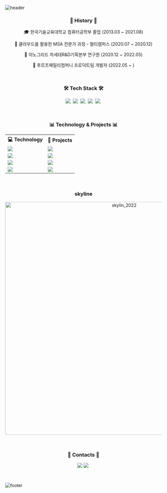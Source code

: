 ![header](https://capsule-render.vercel.app/api?type=waving&color=timeGradient&height=230&section=header&text=souvenir's&desc=github%20profile&fontSize=80&animation=fadeIn&fontAlign=70&fontAlignY=30&descSize=30&descAlign=80&descAlignY=50)
<br/>

<h3 align="center"> 🧵 History 🧵  </h3>
<p align="center">
    🎓 한국기술교육대학교 컴퓨터공학부 졸업 (2013.03 ~ 2021.08)
</p>
<p align="center">
    📗 클라우드를 활용한 MSA 전문가 과정 - 멀티캠퍼스 (2020.07 ~ 2020.12)
</p>
<p align="center">
    💼 이노그리드 차세대R&D기획본부 연구원 (2020.12 ~ 2022.05)
</p>
<p align="center">
    💼 후르츠패밀리컴퍼니 프로덕트팀 개발자 (2022.05 ~ )
</p>
<br/>

<h3 align="center">🛠 Tech Stack 🛠</h3>
<p align="center">
  <img src="https://img.shields.io/badge/React-61DAFB?style=flat-square&logo=react&logoColor=white"/></a>&nbsp 
  <img src="https://img.shields.io/badge/ReactNative-0088cc?style=flat-square&logo=react&logoColor=white"/></a>&nbsp 
  <img src="https://img.shields.io/badge/Javascript-fcd12a?style=flat-square&logo=javascript&logoColor=white"/></a>&nbsp 
  <img src="https://img.shields.io/badge/HTML-e34f26?style=flat-square&logo=html5&logoColor=white"/></a>&nbsp 
  <img src="https://img.shields.io/badge/CSS-1572B6?style=flat-square&logo=css3&logoColor=white"/></a>&nbsp 
</p>
<br>

<h3 align="center">📊 Technology & Projects 📊</h3>
<center>
<table align="center">
    <tbody>
        <tr>
	    	<th>💻 Technology</th>
    	    <th>🚀 Projects</th>
        </tr>
        <tr>
        	<td>
                <img src="https://img.shields.io/badge/React-61DAFB?style=flat-square&logo=react&logoColor=white"/>
    		</td>
            <td>
	            <a href="https://github.com/gedge-platform/gm-tool"><img src="https://img.shields.io/static/v1?label=&message=2021~2022_GM-TOOL&color=000605&logo=github&logoColor=FFFFFF&labelColor=000605"/></a>
			</td>
   		 </tr>
        <tr>
        	<td>
                <img src="https://img.shields.io/badge/ReactNative-0088cc?style=flat-square&logo=react&logoColor=white"/>
    		</td>
            <td>
	            <a href="https://play.google.com/store/apps/details?id=com.innogrid.smartcity3"><img src="https://img.shields.io/badge/Mobility_Assurance_System-green"/></a>
			</td>
   		 </tr>
        <tr>
        	<td>
                <img src="https://img.shields.io/badge/ReactNative-0088cc?style=flat-square&logo=react&logoColor=white"/>
    		</td>
            <td>
	            <a href="https://github.com/daily-101/daily-101-docs/blob/main/README.md"><img src="https://img.shields.io/static/v1?label=&message=2020_daily101&color=000605&logo=github&logoColor=FFFFFF&labelColor=000605"/></a>
			</td>
   		 </tr>
         <tr>
        	<td>
                <img src="https://img.shields.io/badge/React-61DAFB?style=flat-square&logo=react&logoColor=white"/>
    		</td>
            <td>
	            <a href="https://souvenir718.github.io/SuzyStar/"><img src="https://img.shields.io/static/v1?label=&message=2020_SuzyStar&color=000605&logo=github&logoColor=FFFFFF&labelColor=000605"/></a>
			</td>
   		 </tr>
	</tbody>
</table>
</center>
<br/>
	<h3 align="center">skyline</h3>
	<p align="center">
	<a href="https://skyline.github.com/souvenir718/2022">
		<img width="750" alt="skylin_2022" src="https://user-images.githubusercontent.com/60479025/204173055-58b25e18-023c-460f-b031-cb02912a7b35.png"/>
	</a>
	</p>
<br/>

<h3 align="center"> 👋 Contacts 👋  </h3>
<p align="center">
  <a href="souvenir0718@gmail.com" target="_sub"><img src="https://img.shields.io/badge/Gmail-d14836?style=flat-square&logo=Gmail&logoColor=white&link=souvenir0718@gmail.com"/></a>
    <img src="https://img.shields.io/badge/npx souvenir718-cb3837?style=flat-square&logo=npm3&logoColor=white"/></a>&nbsp 
</p>
<br/>

![footer](https://capsule-render.vercel.app/api?type=waving&color=timeGradient&height=200&section=footer&text=Thank%20You&fontSize=60&fontAlignY=70&fontAlign=80)
